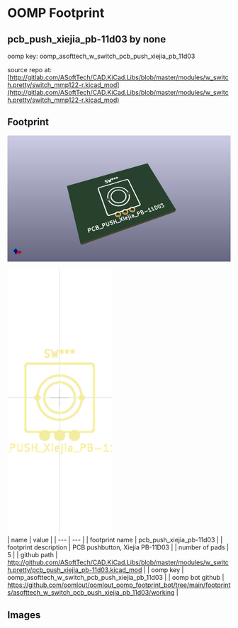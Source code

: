 # OOMP Footprint  
## pcb_push_xiejia_pb-11d03  by none  
  
oomp key: oomp_asofttech_w_switch_pcb_push_xiejia_pb_11d03  
  
source repo at: [http://gitlab.com/ASoftTech/CAD.KiCad.Libs/blob/master/modules/w_switch.pretty/switch_mmp122-r.kicad_mod](http://gitlab.com/ASoftTech/CAD.KiCad.Libs/blob/master/modules/w_switch.pretty/switch_mmp122-r.kicad_mod)  
## Footprint  
  
[![working_kicad_pcb_3d.png](working_kicad_pcb_3d_600.png)](working_kicad_pcb_3d.png)  
  
[![working.png](working_600.png)](working.png)  
| name | value | 
| --- | --- | 
| footprint name | pcb_push_xiejia_pb-11d03 | 
| footprint description | PCB pushbutton, Xiejia PB-11D03 | 
| number of pads | 5 | 
| github path | http://github.com/ASoftTech/CAD.KiCad.Libs/blob/master/modules/w_switch.pretty/pcb_push_xiejia_pb-11d03.kicad_mod | 
| oomp key | oomp_asofttech_w_switch_pcb_push_xiejia_pb_11d03 | 
| oomp bot github | https://github.com/oomlout/oomlout_oomp_footprint_bot/tree/main/footprints/asofttech_w_switch_pcb_push_xiejia_pb_11d03/working | 
## Images  

